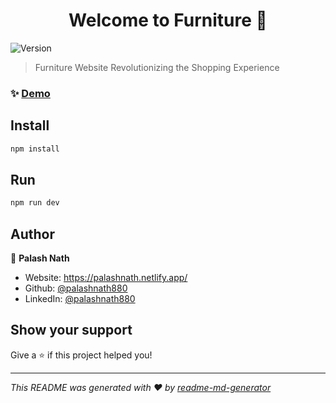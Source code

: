 <h1 align="center">Welcome to Furniture 👋</h1>
<p>
  <img alt="Version" src="https://img.shields.io/badge/version-0.0.1-blue.svg?cacheSeconds=2592000" />
</p>

> Furniture Website Revolutionizing the Shopping Experience

### ✨ [Demo](https://furniture.palashnath880.vercel.app/)

## Install

```sh
npm install
```

## Run

```sh
npm run dev
```

## Author

👤 **Palash Nath**

* Website: https://palashnath.netlify.app/
* Github: [@palashnath880](https://github.com/palashnath880)
* LinkedIn: [@palashnath880](https://linkedin.com/in/palashnath880)

## Show your support

Give a ⭐️ if this project helped you!

***
_This README was generated with ❤️ by [readme-md-generator](https://github.com/kefranabg/readme-md-generator)_